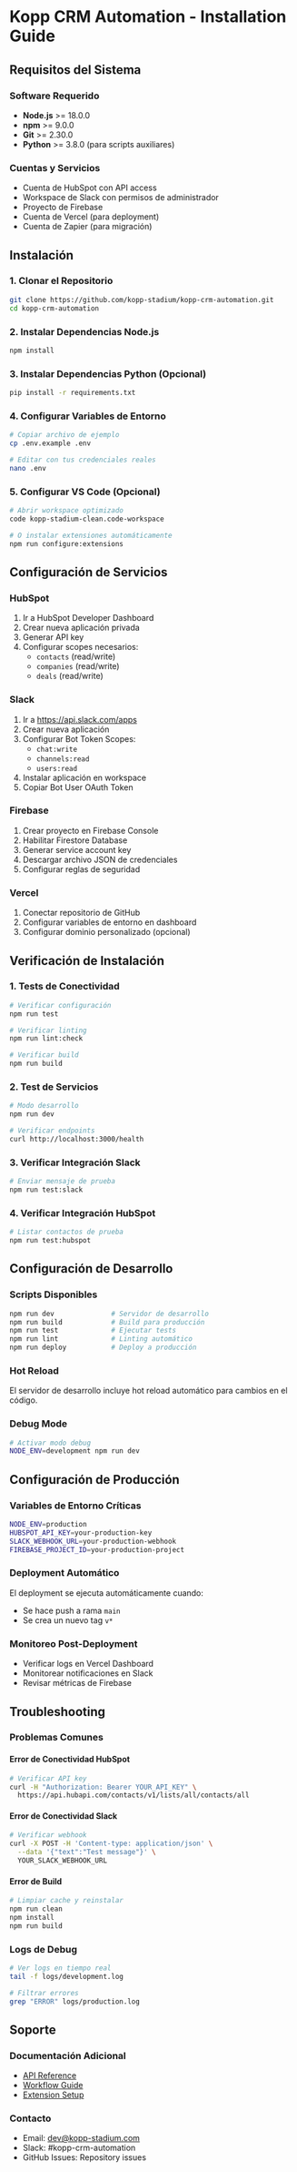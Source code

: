 # Kopp CRM Automation - Installation Guide

## Requisitos del Sistema

### Software Requerido

- **Node.js** >= 18.0.0
- **npm** >= 9.0.0
- **Git** >= 2.30.0
- **Python** >= 3.8.0 (para scripts auxiliares)

### Cuentas y Servicios

- Cuenta de HubSpot con API access
- Workspace de Slack con permisos de administrador
- Proyecto de Firebase
- Cuenta de Vercel (para deployment)
- Cuenta de Zapier (para migración)

## Instalación

### 1. Clonar el Repositorio

```bash
git clone https://github.com/kopp-stadium/kopp-crm-automation.git
cd kopp-crm-automation
```

### 2. Instalar Dependencias Node.js

```bash
npm install
```

### 3. Instalar Dependencias Python (Opcional)

```bash
pip install -r requirements.txt
```

### 4. Configurar Variables de Entorno

```bash
# Copiar archivo de ejemplo
cp .env.example .env

# Editar con tus credenciales reales
nano .env
```

### 5. Configurar VS Code (Opcional)

```bash
# Abrir workspace optimizado
code kopp-stadium-clean.code-workspace

# O instalar extensiones automáticamente
npm run configure:extensions
```

## Configuración de Servicios

### HubSpot

1. Ir a HubSpot Developer Dashboard
2. Crear nueva aplicación privada
3. Generar API key
4. Configurar scopes necesarios:
   - `contacts` (read/write)
   - `companies` (read/write)
   - `deals` (read/write)

### Slack

1. Ir a <https://api.slack.com/apps>
2. Crear nueva aplicación
3. Configurar Bot Token Scopes:
   - `chat:write`
   - `channels:read`
   - `users:read`
4. Instalar aplicación en workspace
5. Copiar Bot User OAuth Token

### Firebase

1. Crear proyecto en Firebase Console
2. Habilitar Firestore Database
3. Generar service account key
4. Descargar archivo JSON de credenciales
5. Configurar reglas de seguridad

### Vercel

1. Conectar repositorio de GitHub
2. Configurar variables de entorno en dashboard
3. Configurar dominio personalizado (opcional)

## Verificación de Instalación

### 1. Tests de Conectividad

```bash
# Verificar configuración
npm run test

# Verificar linting
npm run lint:check

# Verificar build
npm run build
```

### 2. Test de Servicios

```bash
# Modo desarrollo
npm run dev

# Verificar endpoints
curl http://localhost:3000/health
```

### 3. Verificar Integración Slack

```bash
# Enviar mensaje de prueba
npm run test:slack
```

### 4. Verificar Integración HubSpot

```bash
# Listar contactos de prueba
npm run test:hubspot
```

## Configuración de Desarrollo

### Scripts Disponibles

```bash
npm run dev              # Servidor de desarrollo
npm run build            # Build para producción
npm run test             # Ejecutar tests
npm run lint             # Linting automático
npm run deploy           # Deploy a producción
```

### Hot Reload

El servidor de desarrollo incluye hot reload automático para cambios en el código.

### Debug Mode

```bash
# Activar modo debug
NODE_ENV=development npm run dev
```

## Configuración de Producción

### Variables de Entorno Críticas

```bash
NODE_ENV=production
HUBSPOT_API_KEY=your-production-key
SLACK_WEBHOOK_URL=your-production-webhook
FIREBASE_PROJECT_ID=your-production-project
```

### Deployment Automático

El deployment se ejecuta automáticamente cuando:

- Se hace push a rama `main`
- Se crea un nuevo tag `v*`

### Monitoreo Post-Deployment

- Verificar logs en Vercel Dashboard
- Monitorear notificaciones en Slack
- Revisar métricas de Firebase

## Troubleshooting

### Problemas Comunes

#### Error de Conectividad HubSpot

```bash
# Verificar API key
curl -H "Authorization: Bearer YOUR_API_KEY" \
  https://api.hubapi.com/contacts/v1/lists/all/contacts/all
```

#### Error de Conectividad Slack

```bash
# Verificar webhook
curl -X POST -H 'Content-type: application/json' \
  --data '{"text":"Test message"}' \
  YOUR_SLACK_WEBHOOK_URL
```

#### Error de Build

```bash
# Limpiar cache y reinstalar
npm run clean
npm install
npm run build
```

### Logs de Debug

```bash
# Ver logs en tiempo real
tail -f logs/development.log

# Filtrar errores
grep "ERROR" logs/production.log
```

## Soporte

### Documentación Adicional

- [API Reference](./API.md)
- [Workflow Guide](../WORKFLOW.md)
- [Extension Setup](../EXTENSIONS_SETUP.md)

### Contacto

- Email: <dev@kopp-stadium.com>
- Slack: #kopp-crm-automation
- GitHub Issues: Repository issues
